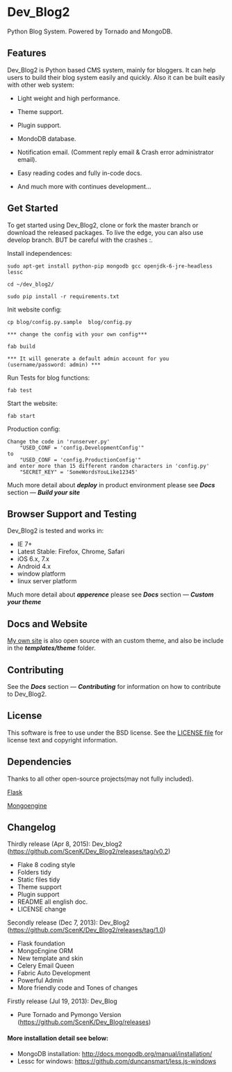Dev_Blog2
====

Python Blog System. Powered by Tornado and MongoDB.

Features
--------

Dev_Blog2 is Python based CMS system, mainly for bloggers. It can help users to build their blog system easily and quickly.  Also it can be built easily with other web system:

* Light weight and high performance.

* Theme support.

* Plugin support.

* MondoDB database.

* Notification email. (Comment reply email & Crash error administrator email).

* Easy reading codes and fully in-code docs.

* And much more with continues development…

Get Started
-----------

To get started using Dev_Blog2, clone or fork the master branch or download the released packages. To live the edge, you can also use develop branch. BUT be careful with the crashes :.


Install independences:

    sudo apt-get install python-pip mongodb gcc openjdk-6-jre-headless lessc

    cd ~/dev_blog2/

    sudo pip install -r requirements.txt

Init website config:

    cp blog/config.py.sample  blog/config.py

    *** change the config with your own config***

    fab build

    *** It will generate a default admin account for you (username/password: admin) ***

Run Tests for blog functions:

    fab test

Start the website:

    fab start


Production config:

    Change the code in 'runserver.py' 
        "USED_CONF = 'config.DevelopmentConfig'"
    to
        "USED_CONF = 'config.ProductionConfig'"
    and enter more than 15 different random characters in 'config.py'
        "SECRET_KEY" = 'SomeWordsYouLike12345'


Much more detail about ***deploy*** in product environment please see ***Docs*** section — ***Build your site***



Browser Support and Testing
---------------------------

Dev_Blog2 is tested and works in:

* IE 7+
* Latest Stable: Firefox, Chrome, Safari
* iOS 6.x, 7.x
* Android 4.x
* window platform
* linux server platform

Much more detail about ***apperence*** please see ***Docs*** section — ***Custom your theme***

Docs and Website
----------------

[My own site](http://tuzii.me) is also open source with an custom theme, and also be include in the ***templates/theme*** folder.

Contributing
------------

See the  ***Docs*** section — ***Contributing*** for information on how to contribute to Dev_Blog2.


License
-------

This software is free to use under the BSD license.
See the [LICENSE file][] for license text and copyright information.

[LICENSE file]: https://github.com/ScenK/Dev_Blog2/blob/master/LICENSE

Dependencies
-------

Thanks to all other open-source projects(may not fully included).

[Flask](https://github.com/mitsuhiko/flask)

[Mongoengine](https://github.com/MongoEngine/mongoengine)


Changelog
-------

Thirdly release (Apr 8, 2015): Dev_blog2 (https://github.com/ScenK/Dev_Blog2/releases/tag/v0.2)
  
 + Flake 8 coding style
 + Folders tidy
 + Static files tidy
 + Theme support
 + Plugin support
 + README all english doc.
 + LICENSE change

Secondly release (Dec 7, 2013): Dev_Blog2 (https://github.com/ScenK/Dev_Blog2/releases/tag/1.0)

 + Flask foundation
 + MongoEngine ORM
 + New template and skin
 + Celery Email Queen
 + Fabric Auto Development
 + Powerful Admin
 + More friendly code and Tones of changes

Firstly release (Jul 19, 2013):  Dev_Blog

+ Pure Tornado and Pymongo Version (https://github.com/ScenK/Dev_Blog/releases) 

#### More installation detail see below:
  + MongoDB installation: http://docs.mongodb.org/manual/installation/
  + Lessc for windows: https://github.com/duncansmart/less.js-windows  

